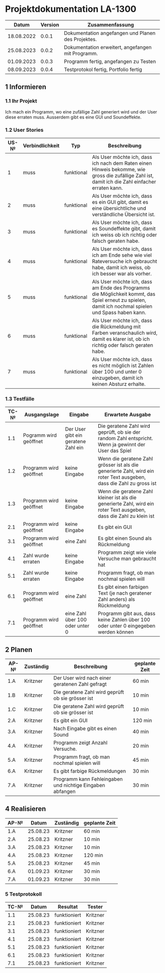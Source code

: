 # Projektdokumentation LA-1300

| Datum | Version | Zusammenfassung                                              |
| ----- | ------- | ------------------------------------------------------------ |
|18.08.2022|0.0.1|Dokumentation angefangen und Planen des Projektes.|
|25.08.2023| 0.0.2|Dokumentation erweitert, angefangen mit Programm.|   
|01.09.2023| 0.0.3|Programm fertig, angefangen zu Testen|   
|08.09.2023| 0.0.4|Testprotokol fertig, Portfolio fertig|  

## 1 Informieren

### 1.1 Ihr Projekt

Ich mach ein Programm, wo eine zufällige Zahl generiert wird und der User diese erraten muss. Ausserdem gibt es eine GUI und Soundeffekte.

### 1.2 User Stories

| US-№ | Verbindlichkeit | Typ  | Beschreibung                       |
| ---- | --------------- | ---- | ---------------------------------- |
|1|muss|funktional|Als User möchte ich, dass ich nach dem Raten einen Hinweis bekomme, wie gross die zufällige Zahl ist, damit ich die Zahl einfacher erraten kann.|
|2|muss|funktional|Als User möchte ich, dass es ein GUI gibt, damit es eine übersichtliche und verständliche Übersicht ist.|
|3|muss|funktional|Als User möchte ich, dass es Soundeffekte gibt, damit ich weiss ob ich richtig oder falsch geraten habe.|
|4|muss|funktional|Als User möchte ich, dass ich am Ende sehe wie viel Rateversuche ich gebraucht habe, damit ich weiss, ob ich besser war als vorher.|
|5|muss|funktional|Als User möchte ich, dass am Ende des Programms die Möglichkeit kommt, das Spiel erneut zu spielen, damit ich nochmal spielen und Spass haben kann.|
|6|muss|funktional|Als User möchte ich, dass die Rückmeldung mit Farben veranschaulich wird, damit es klarer ist, ob ich richtig oder falsch geraten habe.|
|7|muss|funktional|Als User möchte ich, dass es nicht möglich ist Zahlen über 100 und unter 0 einzugeben, damit ich keinen Absturz erhalte.|

### 1.3 Testfälle

| TC-№ | Ausgangslage | Eingabe | Erwartete Ausgabe | 
| ---- | ------------ | ------- | ----------------- |
|1.1|Pogramm wird geöffnet|Der User gibt ein geratene Zahl ein|Die geratene Zahl wird geprüft, ob sie der random Zahl entspricht. Wenn ja gewinnt der User das Spiel|
|1.2|Programm wird geöffnet|keine Eingabe|Wenn die geratene Zahl grösser ist als die generierte Zahl, wird ein roter Text ausgeben, dass die Zahl zu gross ist|
|1.3|Programm wird geöffnet|keine Eingabe|Wenn die geratene Zahl kleiner ist als die generierte Zahl, wird ein roter Text ausgeben, dass die Zahl zu klein ist|
|2.1|Programm wird geöffnet|keine Eingabe|Es gibt ein GUI|
|3.1|Programm wird geöffnet|eine Zahl|Es gibt einen Sound als Rückmeldung|
|4.1|Zahl wurde erraten|keine Eingabe|Programm zeigt wie viele Versuche man gebraucht hat|
|5.1|Zahl wurde erraten|keine Eingabe|Programm fragt, ob man nochmal spielen will|
|6.1|Programm wird geöffnet|eine Zahl|Es gibt einen farbigen Text (je nach geratener Zahl anders) als Rückmeldung|
|7.1|Programm wird geöffnet|eine Zahl über 100 oder unter 0|Programm gibt aus, dass keine Zahlen über 100 oder unter 0 eingegeben werden können|


## 2 Planen

| AP-№ |  Zuständig | Beschreibung | geplante Zeit |
| ---- | --------- | ------------ | ------------- |
| 1.A|Kritzner|Der User wird nach einer geratenen Zahl gefragt|60 min|
| 1.B|Kritzner|Die geratene Zahl wird geprüft ob sie grösser ist|10 min|
| 1.C|Kritzner|Die geratene Zahl wird geprüft ob sie grösser ist|10 min|
| 2.A  |Kritzner|Es gibt ein GUI|120 min|
| 3.A  |Kritzner|Nach Eingabe gibt es einen Sound|40 min|
|  4.A |Kritzner|Programm zeigt Anzahl Versuche.|20 min|
|  5.A |Kritzner|Programm fragt, ob man nochmal spielen will|45 min|
|  6.A |Kritzner|Es gibt farbige Rückmeldungen|30 min| 
|  7.A |Kritzner|Programm kann Fehleingaben und nichtige Eingaben abfangen|30 min| 

## 4 Realisieren

| AP-№ | Datum | Zuständig | geplante Zeit |
| ---- | ----- | --------- | ------------- |
| 1.A  |25.08.23|Kritzner|60 min|
| 2.A  |25.08.23|Kritzner|10 min|
| 3.A  |25.08.23|Kritzner|10 min|
| 4.A  |25.08.23|Kritzner|120 min|
| 5.A  |25.08.23| Kritzner|45 min| 
| 6.A  |01.09.23|Kritzner|30 min|
| 7.A  |01.09.23|Kritzner|30 min|

### 5 Testprotokoll

| TC-№ | Datum | Resultat | Tester |
| ---- | ----- | -------- | ------ |
| 1.1  |25.08.23|funktioniert   |    Kritzner   |
| 2.1  |25.08.23|funktioniert| Kritzner   |
| 3.1  |25.08.23|funktioniert|   Kritzner    |
| 4.1  |25.08.23| funktioniert|    Kritzner     |
| 5.1  |25.08.23|   funktioniert|Kritzner  |
| 6.1  |25.08.23|  funktioniert        |Kritzner    |
| 7.1  |25.08.23|     funktioniert     |   Kritzner  |



